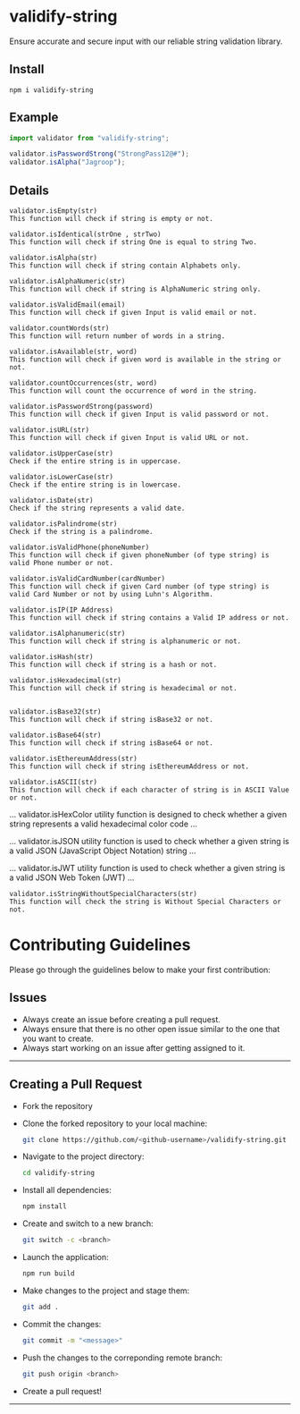 # validify-string

Ensure accurate and secure input with our reliable string validation library.

## Install

```
npm i validify-string
```

## Example

```js
import validator from "validify-string";

validator.isPasswordStrong("StrongPass12@#");
validator.isAlpha("Jagroop");
```

## Details

```
validator.isEmpty(str)
This function will check if string is empty or not.
```

```
validator.isIdentical(strOne , strTwo)
This function will check if string One is equal to string Two.
```

```
validator.isAlpha(str)
This function will check if string contain Alphabets only.
```

```
validator.isAlphaNumeric(str)
This function will check if string is AlphaNumeric string only.
```

```
validator.isValidEmail(email)
This function will check if given Input is valid email or not.
```

```
validator.countWords(str)
This function will return number of words in a string.
```

```
validator.isAvailable(str, word)
This function will check if given word is available in the string or not.
```

```
validator.countOccurrences(str, word)
This function will count the occurrence of word in the string.
```

```
validator.isPasswordStrong(password)
This function will check if given Input is valid password or not.
```

```
validator.isURL(str)
This function will check if given Input is valid URL or not.
```

```
validator.isUpperCase(str)
Check if the entire string is in uppercase.
```

```
validator.isLowerCase(str)
Check if the entire string is in lowercase.
```

```
validator.isDate(str)
Check if the string represents a valid date.
```

```
validator.isPalindrome(str)
Check if the string is a palindrome.
```
```
validator.isValidPhone(phoneNumber)
This function will check if given phoneNumber (of type string) is valid Phone number or not.
```

```
validator.isValidCardNumber(cardNumber)
This function will check if given Card number (of type string) is valid Card Number or not by using Luhn's Algorithm.
```

```
validator.isIP(IP Address)
This function will check if string contains a Valid IP address or not.
```

```
validator.isAlphanumeric(str)
This function will check if string is alphanumeric or not.
```


```
validator.isHash(str)
This function will check if string is a hash or not.
```


```
validator.isHexadecimal(str)
This function will check if string is hexadecimal or not.
```

```

validator.isBase32(str)
This function will check if string isBase32 or not.
```

```
validator.isBase64(str)
This function will check if string isBase64 or not.
```

```
validator.isEthereumAddress(str)
This function will check if string isEthereumAddress or not.
```

```
validator.isASCII(str)
This function will check if each character of string is in ASCII Value or not. 
```
...
validator.isHexColor
utility function is designed to check whether a given string represents a valid hexadecimal color code
...

...
validator.isJSON
utility function is used to check whether a given string is a valid JSON (JavaScript Object Notation) string
...

...
validator.isJWT
utility function is used to check whether a given string is a valid JSON Web Token (JWT)
...

```
validator.isStringWithoutSpecialCharacters(str)
This function will check the string is Without Special Characters or not. 
```
# Contributing Guidelines


Please go through the guidelines below to make your first contribution:


## Issues
- Always create an issue before creating a pull request.
- Always ensure that there is no other open issue similar to the one that you want to create.
- Always start working on an issue after getting assigned to it.

<hr>

## Creating a Pull Request

- Fork the repository

- Clone the forked repository to your local machine:

    ```sh
    git clone https://github.com/<github-username>/validify-string.git
    ```
    
- Navigate to the project directory:

    ```sh
    cd validify-string
    ```

- Install all dependencies:

    ```sh
    npm install
    ```

- Create and switch to a new branch:

    ```sh
    git switch -c <branch>
    ```

- Launch the application:

    ```sh
    npm run build
    ```

- Make changes to the project and stage them:

    ```sh
    git add .
    ```

- Commit the changes:

    ```sh
    git commit -m "<message>"
    ```

- Push the changes to the correponding remote branch:

    ```sh
    git push origin <branch>
    ```

- Create a pull request!

<hr>

